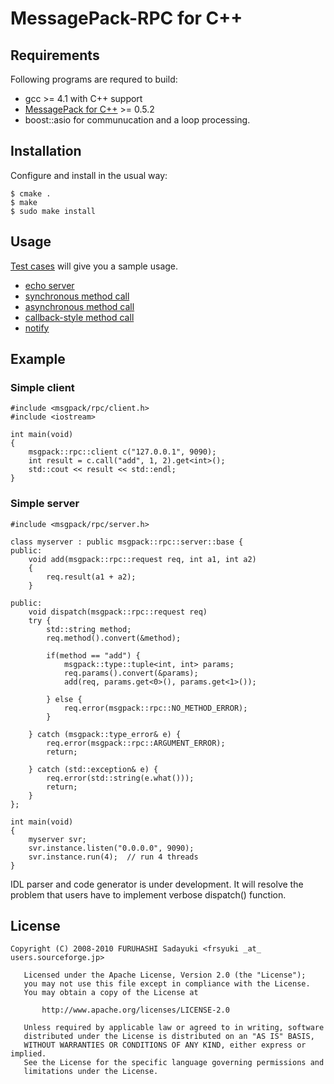 MessagePack-RPC for C++
=======================


## Requirements

Following programs are requred to build:

  - gcc >= 4.1 with C++ support
  - [MessagePack for C++](http://msgpack.org/) >= 0.5.2
  - boost::asio for communucation and a loop processing.


## Installation

Configure and install in the usual way:

    $ cmake .
    $ make
    $ sudo make install


## Usage

[Test cases](http://github.com/msgpack/msgpack-rpc/tree/master/cpp/test/) will give you a sample usage.

  - [echo server](http://github.com/msgpack/msgpack-rpc/blob/master/cpp/test/echo_server.h)
  - [synchronous method call](http://github.com/msgpack/msgpack-rpc/blob/master/cpp/test/sync_call.cc)
  - [asynchronous method call](http://github.com/msgpack/msgpack-rpc/blob/master/cpp/test/async_call.cc)
  - [callback-style method call](http://github.com/msgpack/msgpack-rpc/blob/master/cpp/test/callback.cc)
  - [notify](http://github.com/msgpack/msgpack-rpc/blob/master/cpp/test/notify.cc)


## Example

### Simple client

    #include <msgpack/rpc/client.h>
    #include <iostream>
    
    int main(void)
    {
    	msgpack::rpc::client c("127.0.0.1", 9090);
    	int result = c.call("add", 1, 2).get<int>();
    	std::cout << result << std::endl;
    }


### Simple server

    #include <msgpack/rpc/server.h>
    
    class myserver : public msgpack::rpc::server::base {
    public:
    	void add(msgpack::rpc::request req, int a1, int a2)
    	{
    		req.result(a1 + a2);
    	}
    
    public:
    	void dispatch(msgpack::rpc::request req)
    	try {
    		std::string method;
    		req.method().convert(&method);
    
    		if(method == "add") {
    			msgpack::type::tuple<int, int> params;
    			req.params().convert(&params);
    			add(req, params.get<0>(), params.get<1>());
    
    		} else {
    			req.error(msgpack::rpc::NO_METHOD_ERROR);
    		}
    
    	} catch (msgpack::type_error& e) {
    		req.error(msgpack::rpc::ARGUMENT_ERROR);
    		return;
    
    	} catch (std::exception& e) {
    		req.error(std::string(e.what()));
    		return;
    	}
    };
    
    int main(void)
    {
    	myserver svr;
    	svr.instance.listen("0.0.0.0", 9090);
    	svr.instance.run(4);  // run 4 threads
    }


IDL parser and code generator is under development. It will resolve the problem that users have to implement verbose dispatch() function.


## License

    Copyright (C) 2008-2010 FURUHASHI Sadayuki <frsyuki _at_ users.sourceforge.jp>
    
       Licensed under the Apache License, Version 2.0 (the "License");
       you may not use this file except in compliance with the License.
       You may obtain a copy of the License at
    
           http://www.apache.org/licenses/LICENSE-2.0
    
       Unless required by applicable law or agreed to in writing, software
       distributed under the License is distributed on an "AS IS" BASIS,
       WITHOUT WARRANTIES OR CONDITIONS OF ANY KIND, either express or implied.
       See the License for the specific language governing permissions and
       limitations under the License.

